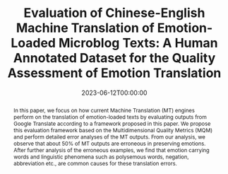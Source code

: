 ---
title: "Evaluation of Chinese-English Machine Translation of Emotion-Loaded Microblog Texts: A Human Annotated Dataset for the Quality Assessment of Emotion Translation"
date: 2023-06-12T00:00:00
authors: ["Shenbin Qian", "Constantin Orăsan", "Felix Do Carmo", "Qiuliang Li", "Diptesh Kanojia"]
publication_types: ["1"]
abstract: "In this paper, we focus on how current Machine Translation (MT) engines perform on the translation of emotion-loaded texts by evaluating outputs from Google Translate according to a framework proposed in this paper. We propose this evaluation framework based on the Multidimensional Quality Metrics (MQM) and perform detailed error analyses of the MT outputs. From our analysis, we observe that about 50% of MT outputs are erroneous in preserving emotions. After further analysis of the erroneous examples, we find that emotion carrying words and linguistic phenomena such as polysemous words, negation, abbreviation etc., are common causes for these translation errors."
featured: false
publication: "*Proceedings of the 24th Annual Conference of the European Association for Machine Translation*"
url_pdf: "https://aclanthology.org/2023.eamt-1.13/"
url_preprint: "https://arxiv.org/abs/2306.11900"
tags: ["machine translation", "emotion translation", "quality assessment", "chinese-english"]
---